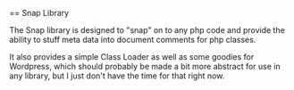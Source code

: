 == Snap Library

The Snap library is designed to "snap" on to any php code and provide
the ability to stuff meta data into document comments for php classes.

It also provides a simple Class Loader as well as some goodies for
Wordpress, which should probably be made a bit more abstract for use
in any library, but I just don't have the time for that right now.
